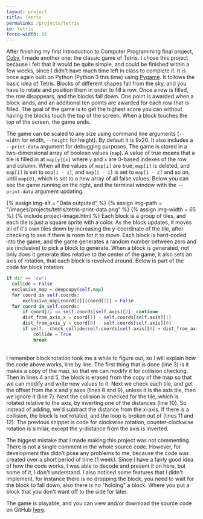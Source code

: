 ```yaml
---
layout: project
title: Tetris
permalink: /projects/tetris
id: tetris
force-width: 65
---
```

After finishing my first Introduction to Computer Programming final project, [Cuby](/projects/cuby), I made another one: the classic game of Tetris. I chose this project because I felt that it would be quite simple, and could be finished within a few weeks, since I didn't have much time left in class to complete it. It is once again built on Python (Python 3 this time) using [Pygame](https://www.pygame.org/). It follows the basic idea of Tetris. Blocks of different shapes fall from the sky, and you have to rotate and position them in order to fill a row. Once a row is filled, the row disappears, and the blocks fall down. One point is awarded when a block lands, and an additional ten points are awarded for each row that is filled. The goal of the game is to get the highest score you can without having the blocks touch the top of the screen. When a block touches the top of the screen, the game ends.

The game can be scaled to any size using command line arguments (`--width` for width, `--height` for height). By default it is 9x20. It also includes a `--print-data` argument for debugging purposes. The game is stored in a two-dimensional array of boolean values (`map`). A value of true means that a tile is filled in at `map[y][x]` where `y` and `x` are 0-based indexes of the row and column. When all the values of `map[i]` are true, `map[i]` is deleted, and `map[i]` is set to `map[i - 1]`, and `map[i - 1]` is set to `map[i - 2]` and so on, until `map[0]`, which is set to a new array of all false values. Below you can see the game running on the right, and the terminal window with the `--print-data` argument updating.

{% assign img-alt = "Data outputed" %}
{% assign img-path = "/images/projects/tetris/tetris-print-data.png" %}
{% assign img-width = 65 %}
{% include project-image.html %}
Each block is a group of tiles, and each tile is just a square sprite with a color. As the block updates, it moves all of it's own tiles down by increasing the y-coordinate of the tile, after checking to see if there is room for it to move. Each block is hard-coded into the game, and the game generates a random number between zero and six (inclusive) to pick a block to generate. When a block is generated, not only does it generate tiles relative to the center of the game, it also sets an axis of rotation, that each block is revolved around. Below is part of the code for block rotation:

```py
if dir == 'cw':
  collide = False
  exclusive_map = deepcopy(self.map)
  for coord in self.coords:
      exclusive_map[coord[0]][coord[1]] = False
  for coord in self.coords:
      if coord[2] == self.coords[self.axis][2]: continue
      dist_from_axis_x = coord[1] - self.coords[self.axis][1]
      dist_from_axis_y = coord[0] - self.coords[self.axis][0]
      if self.__check_collide(self.coords[self.axis][0] + dist_from_axis_x * -1, self.coords[self.axis][1] + dist_from_axis_y, map=exclusive_map):
          collide = True
          break
```
<br>
I remember block rotation took me a while to figure out, so I will explain how the code above works, line by line. The first thing that is done (line 3) is it makes a copy of the map, so that we can modify it for collision checking. Then in lines 4 and 5, the block is erased from the copy of the map so that we can modify and write new values to it. Next we check each tile, and get the offset from the x and y axes (lines 8 and 9), unless it is the axis tile, then we ignore it (line 7). Next the collision is checked for the tile, which is rotated relative to the axis, by inverting one of the distances (line 10). So instead of adding, we'd subtract the distance from the x-axis. If there is a collision, the block is not rotated, and the loop is broken out of (lines 11 and 12). The previous snippet is code for clockwise rotation, counter-clockwise rotation is similar, except the y-distance from the axis is inverted.

The biggest mistake that I made making this project was not commenting. There is not a single comment in the whole source code. However, for development this didn't pose any problems to me, because the code was created over a short period of time (1 week). Since I have a fairly good idea of how the code works, I was able to decode and present it on here, but some of it, I don't understand. I also noticed some features that I didn't implement, for instance there is no dropping the block, you need to wait for the block to fall down, also there is no "holding" a block. Where you put a block that you don't want off to the side for later.

The game is playable, and you can view and/or download the source code on GitHub [here](https://github.com/arkinSolomon/tetris).
